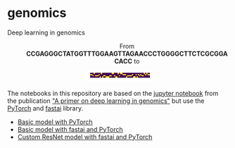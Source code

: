 # genomics
Deep learning in genomics

<dl><dd><p align="center">From <b>CCGAGGGCTATGGTTTGGAAGTTAGAACCCTGGGGCTTCTCGCGGACACC</b> to</p><dd></dl>
<p align="center"><img src="https://github.com/MicPie/genomics/blob/master/seq.png" width=30%></p>

The notebooks in this repository are based on the [jupyter notebook](https://github.com/abidlabs/deep-learning-genomics-primer/blob/master/A_Primer_on_Deep_Learning_in_Genomics_Public.ipynb) from the publication ["A primer on deep learning in genomics"](https://www.nature.com/articles/s41588-018-0295-5) but use the [PyTorch](https://pytorch.org) and [fastai](https://www.fast.ai) library.

* [Basic model with PyTorch](https://nbviewer.jupyter.org/github/MicPie/genomics/blob/master/DL_Genomics_v8_basic-pytorch.ipynb)
* [Basic model with fastai and PyTorch](https://nbviewer.jupyter.org/github/MicPie/genomics/blob/master/DL_Genomics_v8_basic-fastai.ipynb)
* [Custom ResNet model with fastai and PyTorch](https://nbviewer.jupyter.org/github/MicPie/genomics/blob/master/DL_Genomics_v8_resnet-fastai.ipynb)
